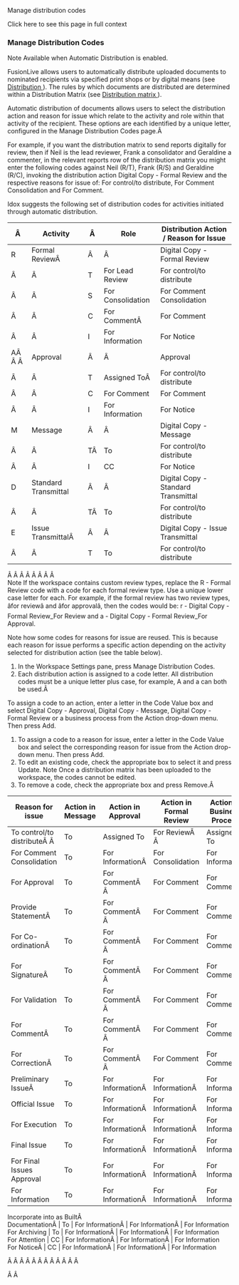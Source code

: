 Manage distribution codes

Click here to see this page in full context

###  Manage Distribution Codes

Note  Available when Automatic Distribution is enabled.

FusionLive allows users to automatically distribute uploaded documents to
nominated recipients via specified print shops or by digital means (see [
Distribution ](../../Documents/New_Topic8.htm#h) ). The rules by which
documents are distributed are determined within a Distribution Matrix (see [
Distribution matrix ](../../User_Settings/Distribution_matrix.htm#h) ).

Automatic distribution of documents allows users to select the distribution
action and reason for issue which relate to the activity and role within that
activity of the recipient. These options are each identified by a unique
letter, configured in the Manage Distribution Codes page.Â

For example, if you want the distribution matrix to send reports digitally for
review, then if Neil is the lead reviewer, Frank a consolidator and Geraldine
a commenter, in the relevant reports row of the distribution matrix you might
enter the following codes against Neil (R/T), Frank (R/S) and Geraldine (R/C),
invoking the distribution action Digital Copy - Formal Review and the
respective reasons for issue of: For control/to distribute, For Comment
Consolidation and For Comment.

Idox suggests the following set of distribution codes for activities initiated
through automatic distribution.

Â  |  Activity  |  Â  |  Role  |  Distribution Action / Reason for Issue   
---|---|---|---|---  
R  |  Formal ReviewÂ  |  Â  |  Â  |  Digital Copy - Formal Review   
Â  |  Â  |  T  |  For Lead Review  |  For control/to distribute   
Â  |  Â  |  S  |  For Consolidation  |  For Comment Consolidation   
Â  |  Â  |  C  |  For CommentÂ  |  For Comment   
Â  |  Â  |  I  |  For Information  |  For Notice   
AÂ Â Â  |  Approval  |  Â  |  Â  |  Approval   
Â  |  Â  |  T  |  Assigned ToÂ  |  For control/to distribute   
Â  |  Â  |  C  |  For Comment  |  For Comment   
Â  |  Â  |  I  |  For Information  |  For Notice   
M  |  Message  |  Â  |  Â  |  Digital Copy - Message   
Â  |  Â  |  TÂ  |  To  |  For control/to distribute   
Â  |  Â  |  I  |  CC  |  For Notice   
D  |  Standard Transmittal  |  Â  |  Â  |  Digital Copy - Standard Transmittal   
Â  |  Â  |  TÂ  |  To  |  For control/to distribute   
E  |  Issue TransmittalÂ  |  Â  |  Â  |  Digital Copy - Issue Transmittal   
Â  |  Â  |  T  |  To  |  For control/to distribute   
  
Â Â Â Â Â Â Â Â  
Note  If the workspace contains custom review types, replace the R - Formal
Review code with a code for each formal review type. Use a unique lower case
letter for each. For example, if the formal review has two review types,
âfor reviewâ and âfor approvalâ, then the codes would be: r - Digital
Copy - Formal Review_For Review and a - Digital Copy - Formal Review_For
Approval.

Note  how some codes for reasons for issue are reused. This is because each
reason for issue performs a specific action depending on the activity selected
for distribution action (see the table below).

  1. In the Workspace Settings pane, press Manage Distribution Codes. 
  2. Each distribution action is assigned to a code letter. All distribution codes must be a unique letter plus case, for example, A and a can both be used.Â 

To assign a code to an action, enter a letter in the Code Value box and select
Digital Copy - Approval, Digital Copy - Message, Digital Copy - Formal Review
or a business process from the Action drop-down menu. Then press Add.

  1. To assign a code to a reason for issue, enter a letter in the Code Value box and select the corresponding reason for issue from the Action drop-down menu. Then press Add. 
  2. To edit an existing code, check the appropriate box to select it and press Update. Note Once a distribution matrix has been uploaded to the workspace, the codes cannot be edited. 
  3. To remove a code, check the appropriate box and press Remove.Â 

Reason for issue  |  Action in Message  |  Action in Approval  |  Action in Formal Review  |  Action in Business Process   
---|---|---|---|---  
To control/to distributeÂ Â  |  To  |  Assigned To  |  For ReviewÂ Â  |  Assigned To   
For Comment Consolidation  |  To  |  For InformationÂ  |  For Consolidation  |  For Information   
For Approval  |  To  |  For CommentÂ Â  |  For Comment  |  For Comment   
Provide StatementÂ  |  To  |  For CommentÂ Â  |  For Comment  |  For Comment   
For Co-ordinationÂ  |  To  |  For CommentÂ Â  |  For Comment  |  For Comment   
For SignatureÂ  |  To  |  For CommentÂ Â  |  For Comment  |  For Comment   
For Validation  |  To  |  For CommentÂ Â  |  For Comment  |  For Comment   
For CommentÂ  |  To  |  For CommentÂ Â  |  For Comment  |  For Comment   
For CorrectionÂ  |  To  |  For CommentÂ Â  |  For Comment  |  For Comment   
Preliminary IssueÂ  |  To  |  For InformationÂ  |  For InformationÂ  |  For Information   
Official Issue  |  To  |  For InformationÂ  |  For InformationÂ  |  For Information   
For Execution  |  To  |  For InformationÂ  |  For InformationÂ  |  For Information   
Final Issue  |  To  |  For InformationÂ  |  For InformationÂ  |  For Information   
For Final Issues Approval  |  To  |  For InformationÂ  |  For InformationÂ  |  For Information   
For Information  |  To  |  For InformationÂ  |  For InformationÂ  |  For Information   
Incorporate into as BuiltÂ  
DocumentationÂ  |  To  |  For InformationÂ  |  For InformationÂ  |  For Information   
For Archiving  |  To  |  For InformationÂ  |  For InformationÂ  |  For Information   
For Attention  |  CC  |  For InformationÂ  |  For InformationÂ  |  For Information   
For NoticeÂ  |  CC  |  For InformationÂ  |  For InformationÂ  |  For Information   
  
Â Â Â Â Â Â Â Â Â Â Â Â

Â Â

